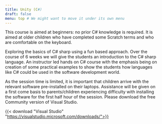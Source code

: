```yaml
---
title: Unity (C#)
draft: false
menu: top # We might want to move it under its own menu
---
```


This course is aimed at beginners: no prior C# knowledge is required. It is
aimed at older children who have completed some Scratch terms and who are
comfortable on the keyboard.

Exploring the basics of C# sharp using a fun based approach. Over the course of
6 weeks we will give the students an introduction to the C# sharp language. An
instructor led hands on C# course with the emphasis being on creation of some
practical examples to show the students how languages like C# could be used in
the software development world.

As the session time is limited, it is important that children arrive with the
relevant software pre-installed on their laptops. Assistance will be given on a
first come basis to parents/children experiencing difficulty with installing the
software for the first half hour of the session. Please download the free
Community version of Visual Studio.

{{< download "Visual Studio" "https://visualstudio.microsoft.com/downloads/">}}
